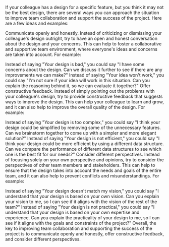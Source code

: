 If your colleague has a design for a specific feature, but you think it may not be the best design, there are several ways you can approach the situation to improve team collaboration and support the success of the project. Here are a few ideas and examples:

Communicate openly and honestly. Instead of criticizing or dismissing your colleague's design outright, try to have an open and honest conversation about the design and your concerns. This can help to foster a collaborative and supportive team environment, where everyone's ideas and concerns are taken into account. For example:

Instead of saying "Your design is bad," you could say "I have some concerns about the design. Can we discuss it further to see if there are any improvements we can make?"
Instead of saying "Your idea won't work," you could say "I'm not sure if your idea will work in this situation. Can you explain the reasoning behind it, so we can evaluate it together?"
Offer constructive feedback. Instead of simply pointing out the problems with your colleague's design, try to provide constructive feedback that suggests ways to improve the design. This can help your colleague to learn and grow, and it can also help to improve the overall quality of the design. For example:

Instead of saying "Your design is too complex," you could say "I think your design could be simplified by removing some of the unnecessary features. Can we brainstorm together to come up with a simpler and more elegant solution?"
Instead of saying "Your design is not efficient," you could say "I think your design could be more efficient by using a different data structure. Can we compare the performance of different data structures to see which one is the best fit for our needs?"
Consider different perspectives. Instead of focusing solely on your own perspective and opinions, try to consider the perspectives of other team members and stakeholders. This can help to ensure that the design takes into account the needs and goals of the entire team, and it can also help to prevent conflicts and misunderstandings. For example:

Instead of saying "Your design doesn't match my vision," you could say "I understand that your design is based on your own vision. Can you explain your vision to me, so I can see if it aligns with the vision of the rest of the team?"
Instead of saying "Your design is not practical," you could say "I understand that your design is based on your own expertise and experience. Can you explain the practicality of your design to me, so I can see if it aligns with the goals and constraints of the project?"
Overall, the key to improving team collaboration and supporting the success of the project is to communicate openly and honestly, offer constructive feedback, and consider different perspectives.